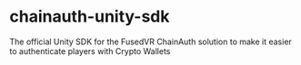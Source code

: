 # chainauth-unity-sdk
The official Unity SDK for the FusedVR ChainAuth solution to make it easier to authenticate players with Crypto Wallets
